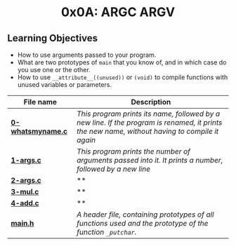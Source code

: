<h1 align="center">0x0A: ARGC ARGV</h1>

<h2>Learning Objectives</h2>
<ul>
  <li>How to use arguments passed to your program.</li>
  <li>What are two prototypes of <code>main</code> that you know of, and in which case do you use one or the other.</li>
  <li>How to use <code>__attribute__((unused))</code> or <code>(void)</code> to compile functions with unused variables or parameters.</li>
</ul>

|File name|Description|
|---|---|
|[**0-whatsmyname.c**](https://github.com/GM-Samuelstein/alx-low_level_programming/blob/master/0x0A-argc_argv/0-whatsmyname.c)|*This program prints its name, followed by a new line. If the program is renamed, it prints the new name, without having to compile it again*|
|[**1-args.c**](https://github.com/GM-Samuelstein/alx-low_level_programming/blob/master/0x0A-argc_argv/1-args.c)|*This program prints the number of arguments passed into it. It prints a number, followed by a new line*|
|[**2-args.c**](https://github.com/GM-Samuelstein/alx-low_level_programming/blob/master/0x0A-argc_argv/2-args.c)|**|
|[**3-mul.c**](https://github.com/GM-Samuelstein/alx-low_level_programming/blob/master/0x0A-argc_argv/3-mul.c)|**|
|[**4-add.c**](https://github.com/GM-Samuelstein/alx-low_level_programming/blob/master/0x0A-argc_argv/4-add.c)|**|
|[**main.h**](https://github.com/GM-Samuelstein/alx-low_level_programming/blob/master/0x0A-argc_argv/main.h)|*A header file, containing prototypes of all functions used and the prototype of the function `_putchar`.*|
